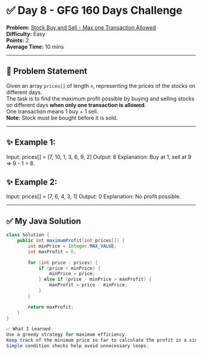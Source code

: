 # ✅ Day 8 - GFG 160 Days Challenge

**Problem:** [Stock Buy and Sell - Max one Transaction Allowed](https://www.geeksforgeeks.org/problems/stock-buy-and-sell-1587115621/1)  
**Difficulty:** Easy  
**Points:** 2  
**Average Time:** 10 mins

---

## 🧠 Problem Statement
Given an array `prices[]` of length `n`, representing the prices of the stocks on different days.  
The task is to find the maximum profit possible by buying and selling stocks on different days **when only one transaction is allowed**.  
One transaction means 1 buy + 1 sell.  
**Note:** Stock must be bought before it is sold.

---

## ✨ Example 1:
Input: prices[] = [7, 10, 1, 3, 6, 9, 2]
Output: 8
Explanation: Buy at 1, sell at 9 => 9 - 1 = 8.

## ✨ Example 2:
Input: prices[] = [7, 6, 4, 3, 1]
Output: 0
Explanation: No profit possible.

---

## ✅ My Java Solution
```java
class Solution {
    public int maximumProfit(int prices[]) {
        int minPrice = Integer.MAX_VALUE;
        int maxProfit = 0;

        for (int price : prices) {
            if (price < minPrice) {
                minPrice = price;
            } else if (price - minPrice > maxProfit) {
                maxProfit = price - minPrice;
            }
        }

        return maxProfit;
    }
}

✅ What I Learned:
Use a greedy strategy for maximum efficiency.
Keep track of the minimum price so far to calculate the profit in a single pass.
Simple condition checks help avoid unnecessary loops.